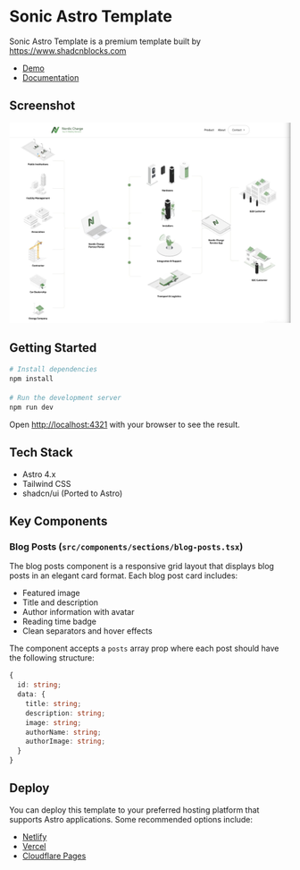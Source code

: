 # Sonic Astro Template

Sonic Astro Template is a premium template built by https://www.shadcnblocks.com

- [Demo](https://sonic-astro-template.vercel.app/)
- [Documentation](https://docs.shadcnblocks.com/templates/getting-started)

## Screenshot

![Sonic Astro Template screenshot](./public/og-image.jpg)

## Getting Started

```bash
# Install dependencies
npm install

# Run the development server
npm run dev
```

Open [http://localhost:4321](http://localhost:4321) with your browser to see the result.

## Tech Stack

- Astro 4.x
- Tailwind CSS
- shadcn/ui (Ported to Astro)

## Key Components

### Blog Posts (`src/components/sections/blog-posts.tsx`)

The blog posts component is a responsive grid layout that displays blog posts in an elegant card format. Each blog post card includes:

- Featured image
- Title and description
- Author information with avatar
- Reading time badge
- Clean separators and hover effects

The component accepts a `posts` array prop where each post should have the following structure:

```typescript
{
  id: string;
  data: {
    title: string;
    description: string;
    image: string;
    authorName: string;
    authorImage: string;
  }
}
```

## Deploy

You can deploy this template to your preferred hosting platform that supports Astro applications. Some recommended options include:

- [Netlify](https://netlify.com)
- [Vercel](https://vercel.com)
- [Cloudflare Pages](https://pages.cloudflare.com)
